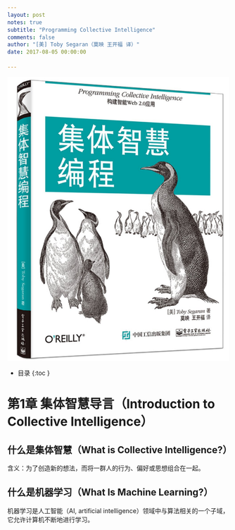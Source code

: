 ```yaml
---
layout: post
notes: true
subtitle: "Programming Collective Intelligence"
comments: false
author: "[美] Toby Segaran（莫映 王开福 译）"
date: 2017-08-05 00:00:00

---
```


![](/img/notes/machinelearning/programmingCollectiveIntelligence/programming_collective_intelligence.jpg)

*   目录
{:toc }

# 第1章 集体智慧导言（Introduction to Collective Intelligence）

## 什么是集体智慧（What is Collective Intelligence?）

含义：为了创造新的想法，而将一群人的行为、偏好或思想组合在一起。

## 什么是机器学习（What Is Machine Learning?）

机器学习是人工智能（AI, artificial intelligence）领域中与算法相关的一个子域，它允许计算机不断地进行学习。

